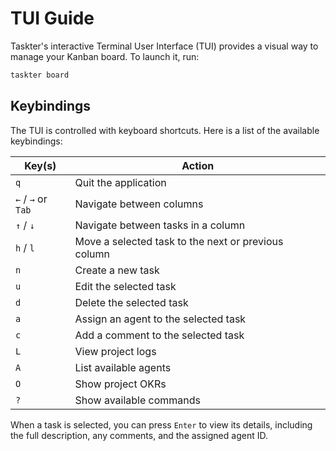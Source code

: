 # TUI Guide

Taskter's interactive Terminal User Interface (TUI) provides a visual way to manage your Kanban board. To launch it, run:

```bash
taskter board
```

## Keybindings

The TUI is controlled with keyboard shortcuts. Here is a list of the available keybindings:

| Key(s)              | Action                               |
| ------------------- | ------------------------------------ |
| `q`                 | Quit the application                 |
| `←` / `→` or `Tab`  | Navigate between columns             |
| `↑` / `↓`           | Navigate between tasks in a column   |
| `h` / `l`           | Move a selected task to the next or previous column |
| `n`                 | Create a new task                    |
| `u`                 | Edit the selected task               |
| `d`                 | Delete the selected task             |
| `a`                 | Assign an agent to the selected task |
| `c`                 | Add a comment to the selected task   |
| `L`                 | View project logs                    |
| `A`                 | List available agents                |
| `O`                 | Show project OKRs                    |
| `?`                 | Show available commands              |

When a task is selected, you can press `Enter` to view its details, including the full description, any comments, and the assigned agent ID.
